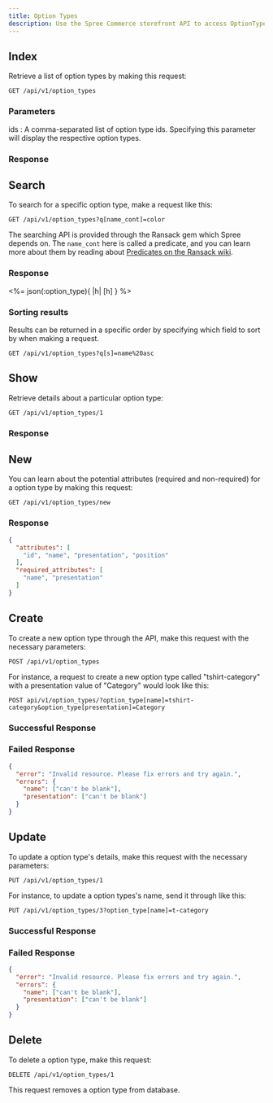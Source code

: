 ```yaml
---
title: Option Types
description: Use the Spree Commerce storefront API to access OptionType data.
---
```


## Index

Retrieve a list of option types by making this request:

``` text
GET /api/v1/option_types
```

### Parameters

ids
: A comma-separated list of option type ids. Specifying this parameter will display the respective option types.

### Response

<status code="200"></status>
<json sample="option_type"></json>

## Search

To search for a specific option type, make a request like this:

```text
GET /api/v1/option_types?q[name_cont]=color
```

The searching API is provided through the Ransack gem which Spree depends on. The `name_cont` here is called a predicate, and you can learn more about them by reading about [Predicates on the Ransack wiki](https://github.com/ernie/ransack/wiki/Basic-Searching).

### Response

<status code="200"></status>
<%= json(:option_type){ |h| [h] } %>

### Sorting results

Results can be returned in a specific order by specifying which field to sort by when making a request.

```text
GET /api/v1/option_types?q[s]=name%20asc
```

## Show

Retrieve details about a particular option type:

```text
GET /api/v1/option_types/1
```

### Response

<status code="200"></status>
<json sample="option_type"></json>

## New

You can learn about the potential attributes (required and non-required) for a option type by making this request:

```text
GET /api/v1/option_types/new
```

### Response

<status code="200"></status>
```json
{
  "attributes": [
    "id", "name", "presentation", "position"
  ],
  "required_attributes": [
    "name", "presentation"
  ]
}
```

## Create

<alert type="admin_only" kind="danger"></alert>

To create a new option type through the API, make this request with the necessary parameters:

```text
POST /api/v1/option_types
```

For instance, a request to create a new option type called "tshirt-category" with a presentation value of "Category" would look like this:

```text
POST api/v1/option_types/?option_type[name]=tshirt-category&option_type[presentation]=Category
```

### Successful Response

<status code="201"></status></status>

### Failed Response

<status code="422"></status>
```json
{
  "error": "Invalid resource. Please fix errors and try again.",
  "errors": {
    "name": ["can't be blank"],
    "presentation": ["can't be blank"]
  }
}
```

## Update

<alert type="admin_only" kind="danger"></alert>

To update a option type's details, make this request with the necessary parameters:

```text
PUT /api/v1/option_types/1
```

For instance, to update a option types's name, send it through like this:

```text
PUT /api/v1/option_types/3?option_type[name]=t-category
```

### Successful Response

<status code="201"></status>

### Failed Response

<status code="422"></status>
```json
{
  "error": "Invalid resource. Please fix errors and try again.",
  "errors": {
    "name": ["can't be blank"],
    "presentation": ["can't be blank"]
  }
}
```

## Delete

<alert type="admin_only" kind="danger"></alert>

To delete a option type, make this request:

```text
DELETE /api/v1/option_types/1
```

This request removes a option type from database.

<status code="204"></status>
